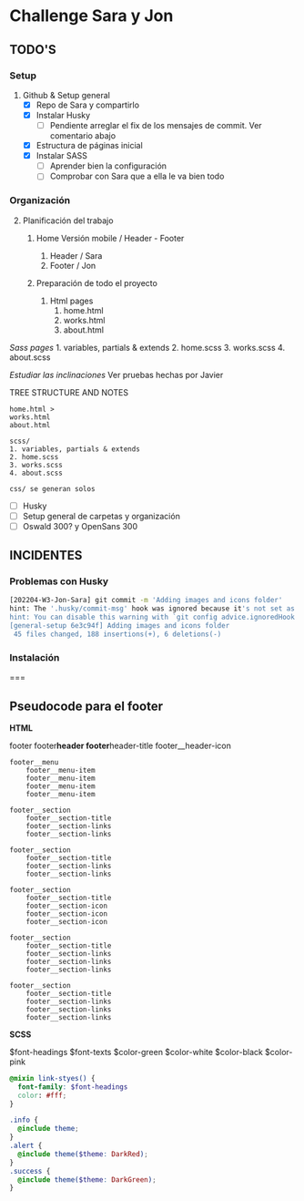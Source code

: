 # Challenge Sara y Jon

## TODO'S

### Setup

1. Github & Setup general
    - [x] Repo de Sara y compartirlo
    - [x] Instalar Husky
        - [ ] Pendiente arreglar el fix de los mensajes de commit. Ver comentario abajo
    - [x] Estructura de páginas inicial
    - [x] Instalar SASS
        - [ ] Aprender bien la configuración
        - [ ] Comprobar con Sara que a ella le va bien todo

### Organización

2. Planificación del trabajo

    1. Home Versión mobile / Header - Footer

        1. Header / Sara
        2. Footer / Jon

    2. Preparación de todo el proyecto
        1. Html pages
            1. home.html
            2. works.html
            3. about.html

_Sass pages_ 1. variables, partials & extends 2. home.scss 3. works.scss 4. about.scss

_Estudiar las inclinaciones_ Ver pruebas hechas por Javier

TREE STRUCTURE AND NOTES

    home.html >
    works.html
    about.html

    scss/
    1. variables, partials & extends
    2. home.scss
    3. works.scss
    4. about.scss

    css/ se generan solos

-   [ ] Husky
-   [ ] Setup general de carpetas y organización
-   [ ] Oswald 300? y OpenSans 300

## INCIDENTES

### Problemas con Husky

```sh
[202204-W3-Jon-Sara] git commit -m 'Adding images and icons folder'                                                                                                    general-setup  ✗ ✈
hint: The '.husky/commit-msg' hook was ignored because it's not set as executable.
hint: You can disable this warning with `git config advice.ignoredHook false`.
[general-setup 6e3c94f] Adding images and icons folder
 45 files changed, 188 insertions(+), 6 deletions(-)
```

<!-- TODO: Revisar esto. Lo dejo desactivado, pero es cutre. -->
<!-- FIXME: Revisar esto. Lo dejo desactivado, pero es cutre. -->

### Instalación

===

## Pseudocode para el footer

**HTML**

footer
footer**header
footer**header-title
footer\_\_header-icon

    footer__menu
        footer__menu-item
        footer__menu-item
        footer__menu-item
        footer__menu-item

    footer__section
        footer__section-title
        footer__section-links
        footer__section-links

    footer__section
        footer__section-title
        footer__section-links
        footer__section-links

    footer__section
        footer__section-title
        footer__section-icon
        footer__section-icon
        footer__section-icon

    footer__section
        footer__section-title
        footer__section-links
        footer__section-links
        footer__section-links

    footer__section
        footer__section-title
        footer__section-links
        footer__section-links
        footer__section-links

**SCSS**

<!-- // Usar variables -->

$font-headings
$font-texts
$color-green 
$color-white
$color-black
$color-pink

<!-- MIXINS -->

```scss
@mixin link-styes() {
  font-family: $font-headings
  color: #fff;
}

.info {
  @include theme;
}
.alert {
  @include theme($theme: DarkRed);
}
.success {
  @include theme($theme: DarkGreen);
}
```
